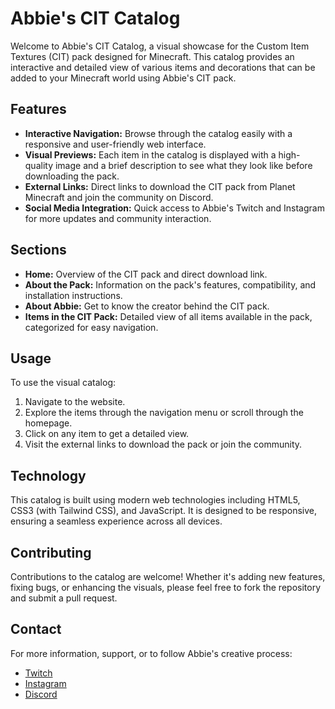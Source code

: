 # Abbie's CIT Catalog

Welcome to Abbie's CIT Catalog, a visual showcase for the Custom Item Textures (CIT) pack designed for Minecraft. This catalog provides an interactive and detailed view of various items and decorations that can be added to your Minecraft world using Abbie's CIT pack.

## Features
- **Interactive Navigation:** Browse through the catalog easily with a responsive and user-friendly web interface.
- **Visual Previews:** Each item in the catalog is displayed with a high-quality image and a brief description to see what they look like before downloading the pack.
- **External Links:** Direct links to download the CIT pack from Planet Minecraft and join the community on Discord.
- **Social Media Integration:** Quick access to Abbie's Twitch and Instagram for more updates and community interaction.

## Sections
- **Home:** Overview of the CIT pack and direct download link.
- **About the Pack:** Information on the pack's features, compatibility, and installation instructions.
- **About Abbie:** Get to know the creator behind the CIT pack.
- **Items in the CIT Pack:** Detailed view of all items available in the pack, categorized for easy navigation.

## Usage
To use the visual catalog:

1. Navigate to the website.
2. Explore the items through the navigation menu or scroll through the homepage.
3. Click on any item to get a detailed view.
4. Visit the external links to download the pack or join the community.

## Technology
This catalog is built using modern web technologies including HTML5, CSS3 (with Tailwind CSS), and JavaScript. It is designed to be responsive, ensuring a seamless experience across all devices.

## Contributing
Contributions to the catalog are welcome! Whether it's adding new features, fixing bugs, or enhancing the visuals, please feel free to fork the repository and submit a pull request.

## Contact
For more information, support, or to follow Abbie's creative process:
- [Twitch](https://www.twitch.tv/abbie0007)
- [Instagram](https://www.instagram.com/abbiescit/)
- [Discord](https://discord.gg/28V5chX)
